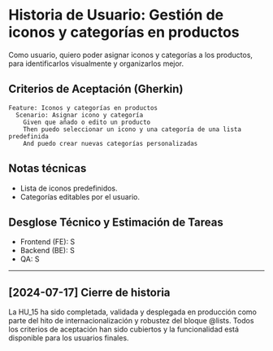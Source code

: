# Historia de Usuario: Gestión de iconos y categorías en productos

Como usuario,
quiero poder asignar iconos y categorías a los productos,
para identificarlos visualmente y organizarlos mejor.

## Criterios de Aceptación (Gherkin)

```gherkin
Feature: Iconos y categorías en productos
  Scenario: Asignar icono y categoría
    Given que añado o edito un producto
    Then puedo seleccionar un icono y una categoría de una lista predefinida
    And puedo crear nuevas categorías personalizadas
```

## Notas técnicas
- Lista de iconos predefinidos.
- Categorías editables por el usuario.

## Desglose Técnico y Estimación de Tareas

- Frontend (FE): S
- Backend (BE): S
- QA: S

---

## [2024-07-17] Cierre de historia

La HU_15 ha sido completada, validada y desplegada en producción como parte del hito de internacionalización y robustez del bloque @lists. Todos los criterios de aceptación han sido cubiertos y la funcionalidad está disponible para los usuarios finales.
